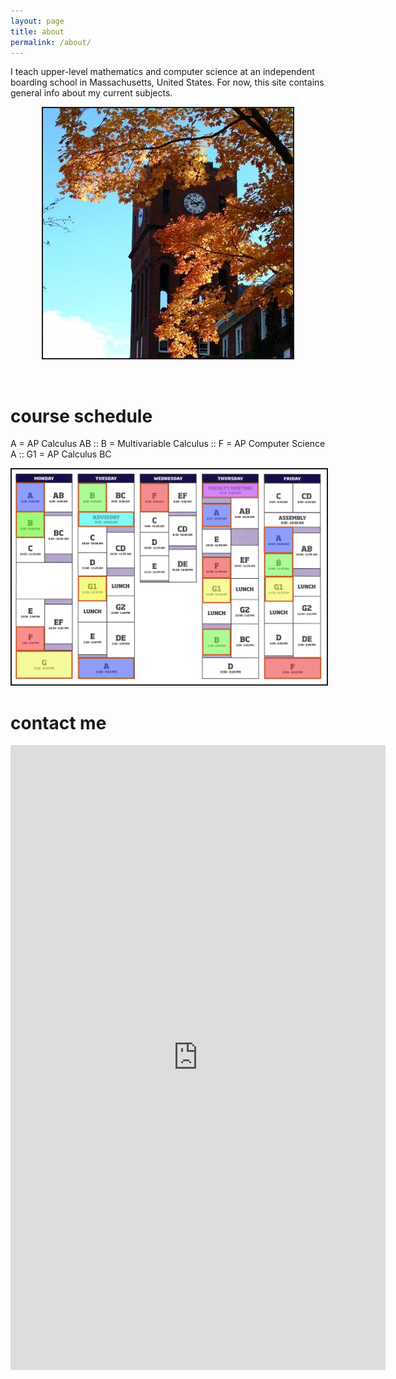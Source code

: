 ```yaml
---
layout: page
title: about
permalink: /about/
---
```


I teach upper-level mathematics and computer science at an independent boarding school in Massachusetts, United States. For now, this site contains general info about my current subjects.

<p align="center"> <img src="/d-img/ca.jpg" border="2"> </p>
<br>

# course schedule

A = AP Calculus AB :: B = Multivariable Calculus :: F = AP Computer Science A :: G1 = AP Calculus BC

<p align="center"> <img src="/d-img/schedule.png" border="2"> </p>

# contact me

<center> <iframe src="https://docs.google.com/forms/d/e/1FAIpQLSfk3MsgYHHCfX69rYixFbnQIuGToOyGh9GlpIXcycYWO-BrWg/viewform?embedded=true" width="600" height="1000" frameborder="0" marginheight="0" marginwidth="0">Loading…</iframe> </center>

